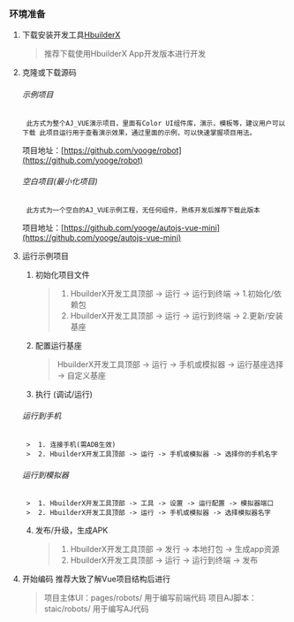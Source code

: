 ### 环境准备
1. 下载安装开发工具[HbuilderX](https://www.dcloud.io/hbuilderx.html)
	> 推荐下载使用HbuilderX App开发版本进行开发
2. 克隆或下载源码
	###### 示例项目 
		此方式为整个AJ_VUE演示项目，里面有Color UI组件库，演示，模板等，建议用户可以下载 此项目运行用于查看演示效果，通过里面的示例，可以快速掌握项目用法。
	项目地址：[https://github.com/yooge/robot](https://github.com/yooge/robot)
	
	###### 空白项目(最小化项目)
		此方式为一个空白的AJ_VUE示例工程，无任何组件，熟练开发后推荐下载此版本
	项目地址：[https://github.com/yooge/autojs-vue-mini](https://github.com/yooge/autojs-vue-mini)
3. 运行示例项目
	1. 初始化项目文件
		>  1. HbuilderX开发工具顶部 -> 运行 -> 运行到终端 -> 1.初始化/依赖包
		>  2. HbuilderX开发工具顶部 -> 运行 -> 运行到终端 -> 2.更新/安装基座
	2. 配置运行基座
		>  HbuilderX开发工具顶部 -> 运行 -> 手机或模拟器 -> 运行基座选择 -> 自定义基座
	3. 执行 (调试/运行)
	###### 运行到手机 
		>  1. 连接手机(需ADB生效) 
		>  2. HbuilderX开发工具顶部 -> 运行 -> 手机或模拟器 -> 选择你的手机名字
	
	###### 运行到模拟器
		>  1. HbuilderX开发工具顶部 -> 工具 -> 设置 -> 运行配置 -> 模拟器端口
		>  2. HbuilderX开发工具顶部 -> 运行 -> 手机或模拟器 -> 选择模拟器名字
	4. 发布/升级，生成APK
		>  1. HbuilderX开发工具顶部 -> 发行 -> 本地打包 -> 生成app资源
		>  2. HbuilderX开发工具顶部 -> 运行 -> 运行到终端 -> 发布
4. 开始编码
	推荐大致了解Vue项目结构后进行
	> 项目主体UI：pages/robots/	用于编写前端代码
	> 项目AJ脚本：staic/robots/	用于编写AJ代码
